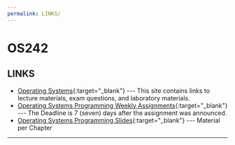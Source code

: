 ```yaml
---
permalink: LINKS/
---
```

# OS242

## LINKS

* [Operating Systems](https://os.vlsm.org/){:target="_blank"} ---
  This site contains links to lecture materials, exam questions, and laboratory materials.
* [Operating Systems Programming Weekly Assignments](https://demos.vlsm.org/){:target="_blank"} ---
  The Deadline is 7 (seven) days after the assignment was announced.
* [Operating Systems Programming Slides](https://codex.cs.yale.edu/avi/os-book/OS10/slide-dir/){:target="_blank"} ---
  Material per Chapter

<hr>
